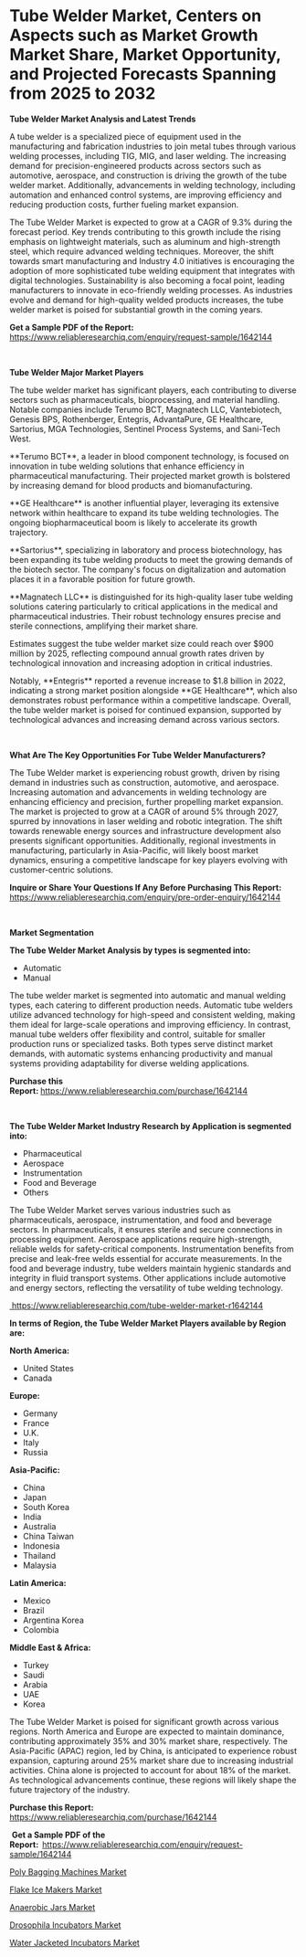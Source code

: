 <p><h1>Tube Welder Market, Centers on Aspects such as Market Growth Market Share, Market Opportunity, and Projected Forecasts Spanning from 2025 to 2032</h1></p><p><strong>Tube Welder Market Analysis and Latest Trends</strong></p>
<p><p>A tube welder is a specialized piece of equipment used in the manufacturing and fabrication industries to join metal tubes through various welding processes, including TIG, MIG, and laser welding. The increasing demand for precision-engineered products across sectors such as automotive, aerospace, and construction is driving the growth of the tube welder market. Additionally, advancements in welding technology, including automation and enhanced control systems, are improving efficiency and reducing production costs, further fueling market expansion.</p><p>The Tube Welder Market is expected to grow at a CAGR of 9.3% during the forecast period. Key trends contributing to this growth include the rising emphasis on lightweight materials, such as aluminum and high-strength steel, which require advanced welding techniques. Moreover, the shift towards smart manufacturing and Industry 4.0 initiatives is encouraging the adoption of more sophisticated tube welding equipment that integrates with digital technologies. Sustainability is also becoming a focal point, leading manufacturers to innovate in eco-friendly welding processes. As industries evolve and demand for high-quality welded products increases, the tube welder market is poised for substantial growth in the coming years.</p></p>
<p><strong>Get a Sample PDF of the Report:&nbsp;</strong> <a href="https://www.reliableresearchiq.com/enquiry/request-sample/1642144?utm_campaign=120&utm_medium=2&utm_source=Github&utm_content=ia&utm_term=11042025&utm_id=tube-welder">https://www.reliableresearchiq.com/enquiry/request-sample/1642144</a></p>
<p>&nbsp;</p>
<p><strong>Tube Welder Major Market Players</strong></p>
<p><p>The tube welder market has significant players, each contributing to diverse sectors such as pharmaceuticals, bioprocessing, and material handling. Notable companies include Terumo BCT, Magnatech LLC, Vantebiotech, Genesis BPS, Rothenberger, Entegris, AdvantaPure, GE Healthcare, Sartorius, MGA Technologies, Sentinel Process Systems, and Sani-Tech West.</p><p>**Terumo BCT**, a leader in blood component technology, is focused on innovation in tube welding solutions that enhance efficiency in pharmaceutical manufacturing. Their projected market growth is bolstered by increasing demand for blood products and biomanufacturing.</p><p>**GE Healthcare** is another influential player, leveraging its extensive network within healthcare to expand its tube welding technologies. The ongoing biopharmaceutical boom is likely to accelerate its growth trajectory.</p><p>**Sartorius**, specializing in laboratory and process biotechnology, has been expanding its tube welding products to meet the growing demands of the biotech sector. The company's focus on digitalization and automation places it in a favorable position for future growth.</p><p>**Magnatech LLC** is distinguished for its high-quality laser tube welding solutions catering particularly to critical applications in the medical and pharmaceutical industries. Their robust technology ensures precise and sterile connections, amplifying their market share.</p><p>Estimates suggest the tube welder market size could reach over $900 million by 2025, reflecting compound annual growth rates driven by technological innovation and increasing adoption in critical industries. </p><p>Notably, **Entegris** reported a revenue increase to $1.8 billion in 2022, indicating a strong market position alongside **GE Healthcare**, which also demonstrates robust performance within a competitive landscape. Overall, the tube welder market is poised for continued expansion, supported by technological advances and increasing demand across various sectors.</p></p>
<p>&nbsp;</p>
<p><strong>What Are The Key Opportunities For Tube Welder Manufacturers?</strong></p>
<p><p>The Tube Welder market is experiencing robust growth, driven by rising demand in industries such as construction, automotive, and aerospace. Increasing automation and advancements in welding technology are enhancing efficiency and precision, further propelling market expansion. The market is projected to grow at a CAGR of around 5% through 2027, spurred by innovations in laser welding and robotic integration. The shift towards renewable energy sources and infrastructure development also presents significant opportunities. Additionally, regional investments in manufacturing, particularly in Asia-Pacific, will likely boost market dynamics, ensuring a competitive landscape for key players evolving with customer-centric solutions.</p></p>
<p><strong>Inquire or Share Your Questions If Any Before Purchasing This Report:</strong> <a href="https://www.reliableresearchiq.com/enquiry/pre-order-enquiry/1642144?utm_campaign=120&utm_medium=2&utm_source=Github&utm_content=ia&utm_term=11042025&utm_id=tube-welder">https://www.reliableresearchiq.com/enquiry/pre-order-enquiry/1642144</a></p>
<p>&nbsp;</p>
<p><strong>Market Segmentation</strong></p>
<p><strong>The Tube Welder Market Analysis by types is segmented into:</strong></p>
<p><ul><li>Automatic</li><li>Manual</li></ul></p>
<p><p>The tube welder market is segmented into automatic and manual welding types, each catering to different production needs. Automatic tube welders utilize advanced technology for high-speed and consistent welding, making them ideal for large-scale operations and improving efficiency. In contrast, manual tube welders offer flexibility and control, suitable for smaller production runs or specialized tasks. Both types serve distinct market demands, with automatic systems enhancing productivity and manual systems providing adaptability for diverse welding applications.</p></p>
<p><strong>Purchase this Report:&nbsp;</strong><a href="https://www.reliableresearchiq.com/purchase/1642144?utm_campaign=120&utm_medium=2&utm_source=Github&utm_content=ia&utm_term=11042025&utm_id=tube-welder">https://www.reliableresearchiq.com/purchase/1642144</a></p>
<p>&nbsp;</p>
<p><strong>The Tube Welder Market Industry Research by Application is segmented into:</strong></p>
<p><ul><li>Pharmaceutical</li><li>Aerospace</li><li>Instrumentation</li><li>Food and Beverage</li><li>Others</li></ul></p>
<p><p>The Tube Welder Market serves various industries such as pharmaceuticals, aerospace, instrumentation, and food and beverage sectors. In pharmaceuticals, it ensures sterile and secure connections in processing equipment. Aerospace applications require high-strength, reliable welds for safety-critical components. Instrumentation benefits from precise and leak-free welds essential for accurate measurements. In the food and beverage industry, tube welders maintain hygienic standards and integrity in fluid transport systems. Other applications include automotive and energy sectors, reflecting the versatility of tube welding technology.</p></p>
<p><a href="https://www.reliableresearchiq.com/tube-welder-market-r1642144?utm_campaign=120&utm_medium=2&utm_source=Github&utm_content=ia&utm_term=11042025&utm_id=tube-welder">&nbsp;https://www.reliableresearchiq.com/tube-welder-market-r1642144</a></p>
<p><strong>In terms of Region, the Tube Welder Market Players available by Region are:</strong></p>
<p>
    <p> <strong> North America: </strong>
        <ul>
            <li>United States</li>
            <li>Canada</li>
        </ul>
        </p> 
    <p> <strong> Europe: </strong>
        <ul>
            <li>Germany</li>
            <li>France</li>
            <li>U.K.</li>
            <li>Italy</li>
            <li>Russia</li>
        </ul>
        </p> 
    <p> <strong> Asia-Pacific: </strong>
        <ul>
            <li>China</li>
            <li>Japan</li>
            <li>South Korea</li>
            <li>India</li>
            <li>Australia</li>
            <li>China Taiwan</li>
            <li>Indonesia</li>
            <li>Thailand</li>
            <li>Malaysia</li>
        </ul>
        </p> 
    <p> <strong> Latin America: </strong>
        <ul>
            <li>Mexico</li>
            <li>Brazil</li>
            <li>Argentina Korea</li>
            <li>Colombia</li>
        </ul>
        </p> 
    <p> <strong> Middle East & Africa: </strong>
        <ul>
            <li>Turkey</li>
            <li>Saudi</li>
            <li>Arabia</li>
            <li>UAE</li>
            <li>Korea</li>
        </ul>
    </p>
    </p>
<p><p>The Tube Welder Market is poised for significant growth across various regions. North America and Europe are expected to maintain dominance, contributing approximately 35% and 30% market share, respectively. The Asia-Pacific (APAC) region, led by China, is anticipated to experience robust expansion, capturing around 25% market share due to increasing industrial activities. China alone is projected to account for about 18% of the market. As technological advancements continue, these regions will likely shape the future trajectory of the industry.</p></p>
<p><strong>Purchase this Report: </strong><a href="https://www.reliableresearchiq.com/purchase/1642144?utm_campaign=120&utm_medium=2&utm_source=Github&utm_content=ia&utm_term=11042025&utm_id=tube-welder">https://www.reliableresearchiq.com/purchase/1642144</a></p>
<p>&nbsp;<strong>Get a Sample PDF of the Report:&nbsp;&nbsp;</strong><a href="https://www.reliableresearchiq.com/enquiry/request-sample/1642144?utm_campaign=120&utm_medium=2&utm_source=Github&utm_content=ia&utm_term=11042025&utm_id=tube-welder">https://www.reliableresearchiq.com/enquiry/request-sample/1642144</a></p>
<p><strong></strong></p>
<p><p><a href="https://github.com/jaspartatin/Market-Research-Report-List-1/blob/main/poly-bagging-machines-market.md?utm_campaign=120&utm_medium=2&utm_source=Github&utm_content=ia&utm_term=11042025&utm_id=tube-welder">Poly Bagging Machines Market</a></p><p><a href="https://github.com/dusektwinec3/Market-Research-Report-List-1/blob/main/flake-ice-makers-market.md?utm_campaign=120&utm_medium=2&utm_source=Github&utm_content=ia&utm_term=11042025&utm_id=tube-welder">Flake Ice Makers Market</a></p><p><a href="https://github.com/alefermeivys/Market-Research-Report-List-1/blob/main/anaerobic-jars-market.md?utm_campaign=120&utm_medium=2&utm_source=Github&utm_content=ia&utm_term=11042025&utm_id=tube-welder">Anaerobic Jars Market</a></p><p><a href="https://github.com/jullselai/Market-Research-Report-List-1/blob/main/drosophila-incubators-market.md?utm_campaign=120&utm_medium=2&utm_source=Github&utm_content=ia&utm_term=11042025&utm_id=tube-welder">Drosophila Incubators Market</a></p><p><a href="https://github.com/toghojbeinta/Market-Research-Report-List-1/blob/main/water-jacketed-incubators-market.md?utm_campaign=120&utm_medium=2&utm_source=Github&utm_content=ia&utm_term=11042025&utm_id=tube-welder">Water Jacketed Incubators Market</a></p></p>